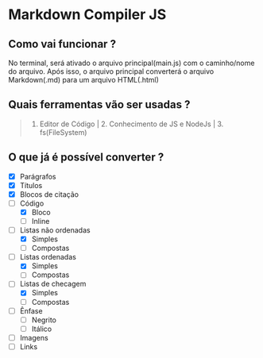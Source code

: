 # Markdown Compiler JS

## Como vai funcionar ?

No terminal, será ativado o arquivo principal(main.js) com o caminho/nome do arquivo. Após isso, o arquivo principal converterá o arquivo Markdown(.md) para um arquivo HTML(.html)

## Quais ferramentas vão ser usadas ?

> 1. Editor de Código | 2. Conhecimento de JS e NodeJs | 3. fs(FileSystem)

## O que já é possível converter ?

* [x] Parágrafos
* [x] Títulos
* [x] Blocos de citação
* [ ] Código
  * [x] Bloco
  * [ ] Inline
* [ ] Listas não ordenadas
  * [x] Simples
  * [ ] Compostas
* [ ] Listas ordenadas
  * [x] Simples 
  * [ ] Compostas
* [ ] Listas de checagem
  * [x] Simples
  * [ ] Compostas
* [ ] Ênfase
  * [ ] Negrito
  * [ ] Itálico
* [ ] Imagens
* [ ] Links

